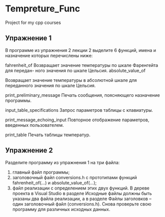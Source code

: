 # Tempreture_Func
Project for my cpp courses
## Упражнение 1
В программе из упражнения 2 лекции 2 выделите 6 функций, имена и назначение
которых перечислены ниже:

fahrenheit_of
Возвращает значение температуры по шкале Фаренгейта для передан-
ного значения по шкале Цельсия.
absolute_value_of

Возвращает значение температуры в абсолютной шкале для переданного
значения по шкале Цельсия.

print_preliminary_message
Печать сообщения, поясняющего назначение программы.

input_table_specifications
Запрос параметров таблицы с клавиатуры.

print_message_echoing_input
Повторное отображение параметров, введенных пользователем.

print_table
Печать таблицы температур.

## Упражнение 2
Разделите программу из упражнения 1 на три файла:
1) главный файл программы;
2) заголовочный
файл
conversions.h
с
прототипами
функций
fahrenheit_of(...) и absolute_value_of(...);
3) файл реализации с определением этих двух функций.
В дереве проекта в Visual Studio в разделе Исходные файлы должны быть указаны два
файла реализации, а в разделе Файлы заголовков – один заголовочный файл
(conversions.h). Снова проверьте свою программу для различных исходных данных.
